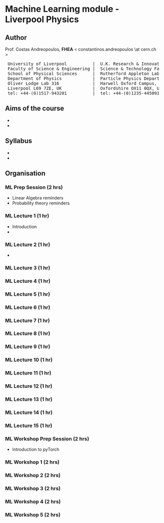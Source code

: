 # Machine Learning module - Liverpool Physics

## Author

Prof. Costas Andreopoulos, **FHEA**  < constantinos.andreopoulos \at cern.ch >

<pre>
 University of Liverpool          |  U.K. Research & Innovation (UKRI)
 Faculty of Science & Engineering |  Science & Technology Facilities Council (STFC)
 School of Physical Sciences      |  Rutherford Appleton Laboratory 
 Department of Physics            |  Particle Physics Department
 Oliver Lodge Lab 316             |  Harwell Oxford Campus, R1 2.89
 Liverpool L69 7ZE, UK            |  Oxfordshire OX11 0QX, UK          
 tel: +44-(0)1517-943201          |  tel: +44-(0)1235-445091 
</pre>


## Aims of the course
-
-

## Syllabus
-
-

## Organisation

### ML Prep Session (2 hrs)

- Linear Algebra reminders
- Probability theory reminders

### ML Lecture 1 (1 hr)

- Introduction
-

### ML Lecture 2 (1 hr)

-

### ML Lecture 3 (1 hr)

### ML Lecture 4 (1 hr)

### ML Lecture 5 (1 hr)

### ML Lecture 6 (1 hr)

### ML Lecture 7 (1 hr)

### ML Lecture 8 (1 hr)

### ML Lecture 9 (1 hr)

### ML Lecture 10 (1 hr)

### ML Lecture 11 (1 hr)

### ML Lecture 12 (1 hr)

### ML Lecture 13 (1 hr)

### ML Lecture 14 (1 hr)

### ML Lecture 15 (1 hr)


### ML Workshop Prep Session (2 hrs)

- Introduction to pyTorch


### ML Workshop 1 (2 hrs)


### ML Workshop 2 (2 hrs)


### ML Workshop 3 (2 hrs)


### ML Workshop 4 (2 hrs)


### ML Workshop 5 (2 hrs)



